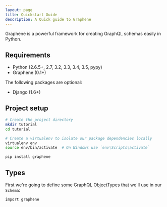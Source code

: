 ```yaml
---
layout: page
title: Quickstart Guide
description: A Quick guide to Graphene
---
```


Graphene is a powerful framework for creating GraphQL schemas easily in Python.

## Requirements

- Python (2.6.5+, 2.7, 3.2, 3.3, 3.4, 3.5, pypy)
- Graphene (0.1+)

The following packages are optional:

- Django (1.6+)


## Project setup

```bash
# Create the project directory
mkdir tutorial
cd tutorial

# Create a virtualenv to isolate our package dependencies locally
virtualenv env
source env/bin/activate  # On Windows use `env\Scripts\activate`

pip install graphene
```

## Types

First we're going to define some GraphQL ObjectTypes that we'll use in our `Schema`:

```
import graphene

```